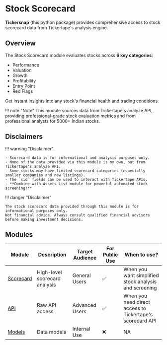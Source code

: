 # Stock Scorecard

**Tickersnap** (this python package) provides comprehensive access to stock scorecard data from Tickertape's analysis engine.

## Overview

The Stock Scorecard module evaluates stocks across **6 key categories**:

- Performance
- Valuation
- Growth
- Profitability
- Entry Point
- Red Flags

Get instant insights into any stock's financial health and trading conditions.

!!! note "Note"
    This module sources data from Tickertape's analyze API,
    providing professional-grade stock evaluation metrics and
    from professional analysts for 5000+ Indian stocks.

## Disclaimers

!!! warning "Disclaimer"

    - Scorecard data is for informational and analysis purposes only.
    - None of the data provided via this module is my own, but from Tickertape's analyze API.
    - Some stocks may have limited scorecard categories (especially smaller companies and new listings).
    - The `sid` fields can be used to interact with Tickertape APIs.
    - **Combine with Assets List module for powerful automated stock screening!**

!!! danger "Disclaimer"

    The stock scorecard data provided through this module is for informational purposes only.
    Not financial advice. Always consult qualified financial advisors before making investment decisions.

## Modules

| Module | Description | Target Audience | For Public Use | When to use? |
|--------|-------------|-----------------|----------------|----------------|
| [Scorecard](scorecard.md) | High-level scorecard analysis | General Users | ✅ | When you want simplified stock analysis and screening |
| [API](api.md) | Raw API access | Advanced Users | ✅ | When you need direct access to Tickertape's scorecard API |
| [Models](models.md) | Data models | Internal Use | ❌ | NA |
